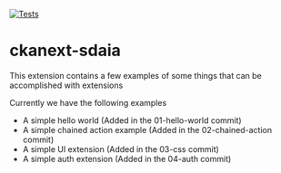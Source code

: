 [![Tests](https://github.com/luccasmmg/ckanext-sdaia/workflows/Tests/badge.svg?branch=main)](https://github.com/luccasmmg/ckanext-sdaia/actions)

# ckanext-sdaia

This extension contains a few examples of some things that can be accomplished with extensions


Currently we have the following examples
- A simple hello world (Added in the 01-hello-world commit)
- A simple chained action example (Added in the 02-chained-action commit)
- A simple UI extension (Added in the 03-css commit)
- A simple auth extension (Added in the 04-auth commit)

